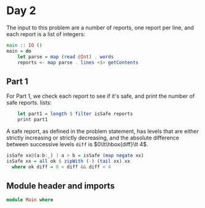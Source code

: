 # Day 2

The input to this problem are a number of reports, one report per line, and
each report is a list of integers:

```haskell top:2
main :: IO ()
main = do
    let parse = map (read @Int) . words
    reports <- map parse . lines <$> getContents
```

## Part 1

For Part 1, we check each report to see if it's safe, and print
the number of safe reports.
lists:

```haskell top:2
    let part1 = length $ filter isSafe reports
    print part1
```

A safe report, as defined in the problem statement, has levels that are either
strictly increasing or strictly decreasing, and the absolute difference between
successive levels `diff` is $0\lt\hbox{diff}\lt 4$.

```haskell
isSafe xx@(a:b:_) | a > b = isSafe (map negate xx)
isSafe xx = all ok $ zipWith (-) (tail xx) xx
  where ok diff = 0 < diff && diff < 4
```

## Module header and imports

```haskell top
module Main where
